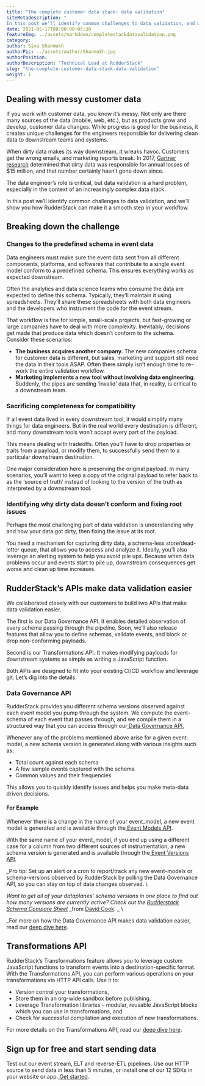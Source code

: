 ```yaml
---
title: "The complete customer data stack: data validation"
siteMetadescription: "
In this post we’ll identify common challenges to data validation, and we’ll show you how RudderStack can make it a smooth step in your workflow. "
date: 2021-05-17T00:00:00+05:30
featureImg: ../assets/markdown/completestackdatavalidation.png
category:
author: Siva Shanmukh
authorPic: ../assets/author/Shanmukh.jpg
authorPosition:
authorDescription: "Technical Lead at RudderStack"
slug: "the-complete-customer-data-stack-data-validation"
weight: 1
---
```


## Dealing with messy customer data 

If you work with customer data, you know it’s messy. Not only are there many sources of the data (mobile, web, etc.), but as products grow and develop, customer data changes. While progress is good for the business, it creates unique challenges for the engineers responsible for delivering clean data to downstream teams and systems. 

When dirty data makes its way downstream, it wreaks havoc. Customers get the wrong emails, and marketing reports break. In 2017, [Gartner research](https://www.gartner.com/smarterwithgartner/how-to-create-a-business-case-for-data-quality-improvement/) determined that dirty data was responsible for annual losses of $15 million, and that number certainly hasn’t gone down since. 

The data engineer’s role is critical, but data validation is a hard problem, especially in the context of an increasingly complex data stack.

In this post we’ll identify common challenges to data validation, and we’ll show you how RudderStack can make it a smooth step in your workflow. 


## Breaking down the challenge   


### Changes to the predefined schema in event data

 
Data engineers must make sure the event data sent from all different components, platforms, and softwares that contribute to a single event model conform to a predefined schema. This ensures everything works as expected downstream. 

Often the analytics and data science teams who consume the data are expected to define this schema. Typically, they’ll maintain it using spreadsheets. They’ll share these spreadsheets with both data engineers and the developers who instrument the code for the event stream. 

That workflow is fine for simple, small-scale projects, but fast-growing or large companies have to deal with more complexity. Inevitably, decisions get made that produce data which doesn’t conform to the schema. Consider these scenarios:



*   **The business acquires another company.** The new companies schema for customer data is different, but sales, marketing and support still need the data in their tools ASAP. Often there simply isn’t enough time to re-work the entire validation workflow. 
*   **Marketing implements a new tool without involving data engineering**. Suddenly, the pipes are sending ‘invalid’ data that, in reality, is critical to a downstream team. 


### Sacrificing completeness for compatibility

If all event data lived in every downstream tool, it would simplify many things for data engineers. But in the real world every destination is different, and many downstream tools won’t accept every part of the payload. 

This means dealing with tradeoffs. Often you’ll have to drop properties or traits from a payload, or modify them, to successfully send them to a particular downstream destination. 

One major consideration here is preserving the original payload. In many scenarios, you’ll want to keep a copy of the original payload to refer back to as the ‘source of truth’ instead of looking to the version of the truth as interpreted by a downstream tool. 


### Identifying why dirty data doesn’t conform and fixing root issues

Perhaps the most challenging part of data validation is understanding why and how your data got dirty, then fixing the issue at its root. 

You need a mechanism for capturing dirty data, a schema-less store/dead-letter queue, that allows you to access and analyze it. Ideally, you’ll also leverage an alerting system to help you avoid pile ups. Because when data problems occur and events start to pile up, downstream consequences get worse and clean up time increases. 


## RudderStack’s APIs make data validation easier

We collaborated closely with our customers to build two APIs that make data validation easier. 

The first is our Data Governance API. It enables detailed observation of every schema passing through the pipeline. Soon, we’ll also release features that allow you to define schemas, validate events, and block or drop non-conforming payloads. 

Second is our Transformations API. It makes modifying payloads for downstream systems as simple as writing a JavaScript function. 

Both APIs are designed to fit into your existing CI/CD workflow and leverage git. Let’s dig into the details. 


### Data Governance API

RudderStack provides you different schema versions observed against each event model you pump through the system. We compute the event-schema of each event that passes through, and we compile them in a structured way that you can access through our[ Data Governance API](https://docs.rudderstack.com/rudderstack-api-spec/rudderstack-data-governance-api)<span style="text-decoration:underline;">.</span>

Whenever any of the problems mentioned above arise for a given event-model, a new schema version is generated along with various insights such as:



*   Total count against each schema 
*    A few sample events captured with the schema
*   Common values and their frequencies

This allows you to quickly identify issues and helps you make meta-data driven decisions.


#### For Example

Whenever there is a change in the name of your event_model, a new event model is generated and is available through the[ Event Models API](https://docs.rudderstack.com/rudderstack-api-spec/rudderstack-data-governance-api#schemas-event-models).

With the same name of your event_model, if you end up using a different case for a column from two different sources of instrumentation, a new schema version is generated and is available through the[ Event Versions API](https://docs.rudderstack.com/rudderstack-api-spec/rudderstack-data-governance-api#schemas-event-versions). 

_Pro tip: Set up an alert or a cron to report/track any new event-models or schema-versions observed by RudderStack by polling the Data Governance API, so you can stay on top of data changes observed. \
 
_Want to get all of your dataplanes' schema versions in one place to find out how many versions are currently active? Check out the [Rudderstack Schema Compare Sheet](https://github.com/isvictorious/rudderstack_master)_ _from [David Cook](https://github.com/davecook88). _ \
 
_For more on how the Data Governance API makes data validation easier, read our [deep dive here](https://rudderstack.com/blog/rudderstacks-data-governance-api).  


## Transformations API

RudderStack’s Transformations feature allows you to leverage custom JavaScript functions to transform events into a destination-specific format. With the Transformations API, you can perform various operations on your transformations via HTTP API calls. Use it to:



*   Version control your transformations, 
*   Store them in an org-wide sandbox before publishing,
*   Leverage Transformation libraries – modular, reusable JavaScript blocks which you can use in transformations, and
*   Check for successful compilation and execution of new transformations.

For more details on the Transformations API, read our [deep dive here](https://rudderstack.com/blog/rudderstacks-transformations-api). 


## Sign up for free and start sending data

Test out our event stream, ELT and reverse-ETL pipelines. Use our HTTP source to send data in less than 5 minutes, or install one of our 12 SDKs in your website or app.[ Get started](https://app.rudderlabs.com/signup?type=freetrial).
